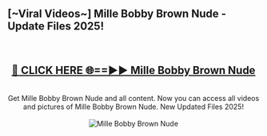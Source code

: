 <h2>[~Viral Videos~] Mille Bobby Brown Nude - Update Files 2025!</h2>
<br>
<div align="center">
<h2><a href="https://betterlinks.top/A2PfLJ" rel="nofollow">🔴 CLICK HERE 🌐==►► Mille Bobby Brown Nude</a></h2>
<br>
Get Mille Bobby Brown Nude and all content. Now you can access all videos and pictures of Mille Bobby Brown Nude. New Updated Files 2025!
<br>
<br>
<a href="https://betterlinks.top/A2PfLJ" rel="nofollow" data-target="animated-image.originalLink"><img src="https://i.ibb.co.com/WyWwxjT/player-gif2.gif" alt="Mille Bobby Brown Nude" style="max-width: 100%; display: inline-block;" data-target="animated-image.originalImage"></a>
</div>
<br>
